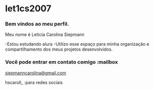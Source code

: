 # let1cs2007
### Bem vindos ao meu perfil.

Meu nome é Leticia Carolina Siepmann

-Estou estudando alura
-Utilizo esse espaço para minha organização e compartilhamento dos meus projetos desenvolvidos.

### Você pode entrar em contato comigo :mailbox

siepmanncarolina@gmail.com 

hscaroll_ :para redes sociais
